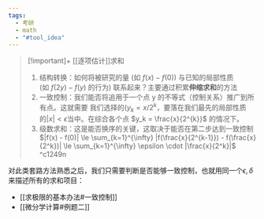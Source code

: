 ```yaml
---
tags:
  - 考研
  - math
  - "#tool_idea"
---
```

>[!important]+ [[逐项估计]]求和
>1. 结构转换：如何将被研究的量 (如 $f(x)−f(0))$ 与已知的局部性质 (如 $f(2y)−f(y)$ 的行为) 联系起来？主要通过积累**伸缩求和**的方法
>2. 一致控制：我们能否将追用于一个点 y 的不等式（控制关系）推广到所有点。这就需要 我们选择的$(y_k = x / 2^k$，要落在我们最先的局部性质的$|x| < \epsilon$当中。在综合各个点 $y_k = \frac{x}{2^{k}}$ 的情况下。
>3. 级数求和：这是能否换序的关键，这取决于能否在第二步达到一致控制
>$|f(x) - f(0)| \le \sum_{k=1}^{\infty} |f(\frac{x}{2^{k-1}}) - f(\frac{x}{2^k})| \le \sum_{k=1}^{\infty} \epsilon \cdot |\frac{x}{2^k}|$ ^c1249n

对此类套路方法熟悉之后，我们只需要判断是否能够一致控制，也就用同一个$\epsilon,\delta$ 来描述所有的求和项目：
- [[求极限的基本办法#一致控制]]
- [[微分学计算#例题二]]